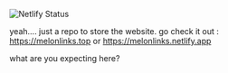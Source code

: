 ![Netlify Status](https://api.netlify.com/api/v1/badges/1ef41a54-d397-4599-ac9a-e2b1d1b08bfb/deploy-status)

yeah.... just a repo to store the website.
go check it out : https://melonlinks.top
                          or
                  https://melonlinks.netlify.app














what are you expecting here?
